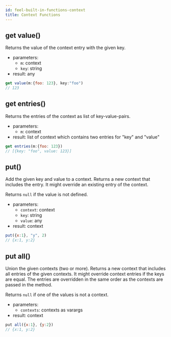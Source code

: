 ```yaml
---
id: feel-built-in-functions-context
title: Context Functions
---
```


## get value()

Returns the value of the context entry with the given key.

* parameters:
  * `m`: context
  * `key`: string
* result: any

```js
get value(m:{foo: 123}, key:"foo") 
// 123
```

## get entries()

Returns the entries of the context as list of key-value-pairs.

* parameters:
  * `m`: context
* result: list of context which contains two entries for "key" and "value"

```js
get entries(m:{foo: 123})
// [{key: "foo", value: 123}]
```

## put()

Add the given key and value to a context. Returns a new context that includes the entry. It might override an existing entry of the context.  

Returns `null` if the value is not defined.

* parameters:
  * `context`: context
  * `key`: string
  * `value`: any
* result: context  

```js
put({x:1}, "y", 2)
// {x:1, y:2}
```

## put all()

Union the given contexts (two or more). Returns a new context that includes all entries of the given contexts. It might override context entries if the keys are equal. The entries are overridden in the same order as the contexts are passed in the method.    

Returns `null` if one of the values is not a context.

* parameters:
  * `contexts`: contexts as varargs
* result: context  

```js
put all({x:1}, {y:2})
// {x:1, y:2}
```
